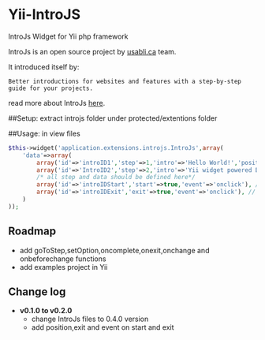 Yii-IntroJS
==========

IntroJs Widget for Yii php framework

IntroJs is an open source project by <a href="http://usabli.ca/">usabli.ca</a> team.

It introduced itself by:

    Better introductions for websites and features with a step-by-step guide for your projects.

read more about IntroJs <a href="https://github.com/usablica/intro.js">here</a>.



##Setup:
extract introjs folder under protected/extentions folder

##Usage:
in view files

```php
$this->widget('application.extensions.introjs.IntroJs',array(
    'data'=>array(
        array('id'=>'introID1','step'=>1,'intro'=>'Hello World!','position'=>'right'),
        array('id'=>'IntroID2','step'=>2,'intro'=>'Yii widget powered By Mohammad Moein Hosseini Manesh'),
        /* all step and data should be defined here*/
        array('id'=>'introIDStart','start'=>true,'event'=>'onclick'), // define one element as starter,default event is onclick
        array('id'=>'introIDExit','exit'=>true,'event'=>'onclick'), // you can define elements to exit before ending IntroJs,default event is onclick
    )
));
```

## Roadmap
- add goToStep,setOption,oncomplete,onexit,onchange and onbeforechange functions
- add examples project in Yii 

## Change log
 * **v0.1.0 to v0.2.0**
   - change IntroJs files to 0.4.0 version
   - add position,exit and event on start and exit